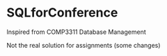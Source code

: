# SQLforConference
Inspired from COMP3311 Database Management 

Not the real solution for assignments (some changes)
